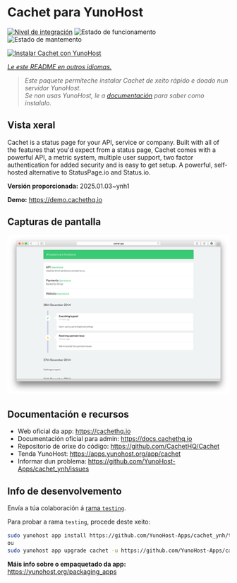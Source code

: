 <!--
NOTA: Este README foi creado automáticamente por <https://github.com/YunoHost/apps/tree/master/tools/readme_generator>
NON debe editarse manualmente.
-->

# Cachet para YunoHost

[![Nivel de integración](https://apps.yunohost.org/badge/integration/cachet)](https://ci-apps.yunohost.org/ci/apps/cachet/)
![Estado de funcionamento](https://apps.yunohost.org/badge/state/cachet)
![Estado de mantemento](https://apps.yunohost.org/badge/maintained/cachet)

[![Instalar Cachet con YunoHost](https://install-app.yunohost.org/install-with-yunohost.svg)](https://install-app.yunohost.org/?app=cachet)

*[Le este README en outros idiomas.](./ALL_README.md)*

> *Este paquete permíteche instalar Cachet de xeito rápido e doado nun servidor YunoHost.*  
> *Se non usas YunoHost, le a [documentación](https://yunohost.org/install) para saber como instalalo.*

## Vista xeral

Cachet is a status page for your API, service or company. Built with all of the features that you'd expect from a status page, Cachet comes with a powerful API, a metric system, multiple user support, two factor authentication for added security and is easy to get setup. A powerful, self-hosted alternative to StatusPage.io and Status.io.


**Versión proporcionada:** 2025.01.03~ynh1

**Demo:** <https://demo.cachethq.io>

## Capturas de pantalla

![Captura de pantalla de Cachet](./doc/screenshots/main-interface.png)

## Documentación e recursos

- Web oficial da app: <https://cachethq.io>
- Documentación oficial para admin: <https://docs.cachethq.io>
- Repositorio de orixe do código: <https://github.com/CachetHQ/Cachet>
- Tenda YunoHost: <https://apps.yunohost.org/app/cachet>
- Informar dun problema: <https://github.com/YunoHost-Apps/cachet_ynh/issues>

## Info de desenvolvemento

Envía a túa colaboración á [rama `testing`](https://github.com/YunoHost-Apps/cachet_ynh/tree/testing).

Para probar a rama `testing`, procede deste xeito:

```bash
sudo yunohost app install https://github.com/YunoHost-Apps/cachet_ynh/tree/testing --debug
ou
sudo yunohost app upgrade cachet -u https://github.com/YunoHost-Apps/cachet_ynh/tree/testing --debug
```

**Máis info sobre o empaquetado da app:** <https://yunohost.org/packaging_apps>
